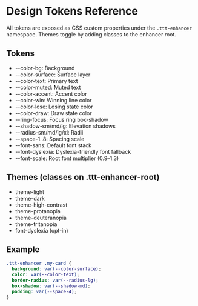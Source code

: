 # Design Tokens Reference

All tokens are exposed as CSS custom properties under the `.ttt-enhancer` namespace. Themes toggle by adding classes to the enhancer root.

## Tokens
- --color-bg: Background
- --color-surface: Surface layer
- --color-text: Primary text
- --color-muted: Muted text
- --color-accent: Accent color
- --color-win: Winning line color
- --color-lose: Losing state color
- --color-draw: Draw state color
- --ring-focus: Focus ring box-shadow
- --shadow-sm/md/lg: Elevation shadows
- --radius-sm/md/lg/xl: Radii
- --space-1..8: Spacing scale
- --font-sans: Default font stack
- --font-dyslexia: Dyslexia-friendly font fallback
- --font-scale: Root font multiplier (0.9–1.3)

## Themes (classes on .ttt-enhancer-root)
- theme-light
- theme-dark
- theme-high-contrast
- theme-protanopia
- theme-deuteranopia
- theme-tritanopia
- font-dyslexia (opt-in)

## Example
```css
.ttt-enhancer .my-card {
  background: var(--color-surface);
  color: var(--color-text);
  border-radius: var(--radius-lg);
  box-shadow: var(--shadow-md);
  padding: var(--space-4);
}
```

